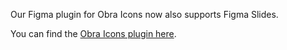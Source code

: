 <script context="module" lang="ts">
    import type { BlogFrontmatter } from '$lib/blog/types'

    export const metadata: BlogFrontmatter = {
        title: 'Plugin support for Figma Slides',
        date: '2025-04-17',
        tags: ['plugin','figma','figma-slides']
    }
</script>

Our Figma plugin for Obra Icons now also supports Figma Slides.

You can find the <a href="https://www.figma.com/community/plugin/1417969026159731234/obra-icons">Obra Icons plugin
here</a>.
